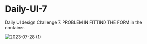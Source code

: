 # Daily-UI-7
Daily UI design Challenge  7. PROBLEM IN FITTIND THE FORM in the container.

![2023-07-28 (1)](https://github.com/Maharshibhatnagar/Daily-UI-7/assets/119435144/1bfcbb46-df7e-4929-ba56-fe1833554428)
